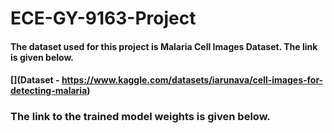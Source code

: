 # ECE-GY-9163-Project

#### The dataset used for this project is Malaria Cell Images Dataset. The link is given below.
#### [](Dataset - https://www.kaggle.com/datasets/iarunava/cell-images-for-detecting-malaria)
### The link to the trained model weights is given below.
